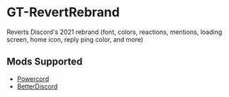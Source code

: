 # GT-RevertRebrand

Reverts Discord's 2021 rebrand (font, colors, reactions, mentions, loading screen, home icon, reply ping color, and more)

## Mods Supported

- [Powercord](https://powercord.dev)
- [BetterDiscord](https://betterdiscord.app)